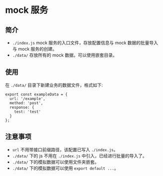 # mock 服务

## 简介

- `./index.js` mock 服务的入口文件，存放配置信息与 mock 数据的批量导入与 mock 服务的创建。
- `./data/` 存放所有的 mock 数据，可以使用嵌套目录。

## 使用

在 `./data/` 目录下新建业务的数据文件，格式如下:

```
export const exampleData = {
  url: '/example',
  method: 'post',
  response: {
    test: 'test'
  }
};
```

## 注意事项

- `url` 不用带接口前缀路径，该配置已写入 `./index.js`。
- `./data/` 下的 js 不用在 `./index.js` 中引入，已经进行批量的导入了。
- `./data/` 下的模拟数据可以使用文件夹嵌套。
- `./data/` 下的模拟数据可以使用 `export default ...`。
